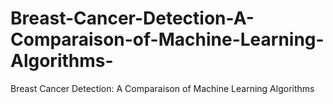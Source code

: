 # Breast-Cancer-Detection-A-Comparaison-of-Machine-Learning-Algorithms-
Breast Cancer Detection: A Comparaison of Machine Learning Algorithms 
